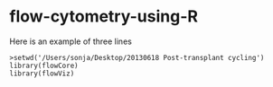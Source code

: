 flow-cytometry-using-R
======================
Here is an example of three lines

    >setwd('/Users/sonja/Desktop/20130618 Post-transplant cycling')
    library(flowCore)
    library(flowViz)
